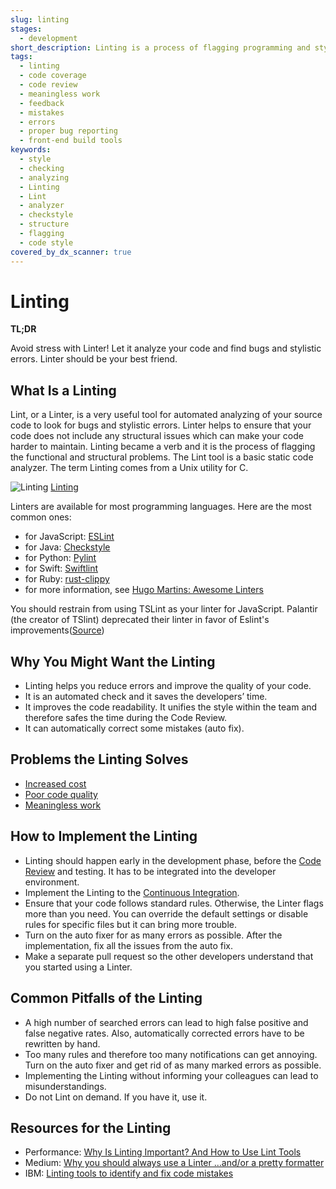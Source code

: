 ```yaml
---
slug: linting
stages:
  - development
short_description: Linting is a process of flagging programming and stylistic errors and verifying the code quality. You can also use auto fixer to get rid of the flagged errors.
tags:
  - linting
  - code coverage
  - code review
  - meaningless work
  - feedback
  - mistakes
  - errors
  - proper bug reporting
  - front-end build tools
keywords:
  - style
  - checking
  - analyzing
  - Linting
  - Lint
  - analyzer
  - checkstyle
  - structure
  - flagging
  - code style
covered_by_dx_scanner: true
---
```


# Linting

**TL;DR**

Avoid stress with Linter! Let it analyze your code and find bugs and stylistic errors. Linter should be your best friend.

## What Is a Linting

Lint, or a Linter, is a very useful tool for automated analyzing of your source code to look for bugs and stylistic errors. Linter helps to ensure that your code does not include any structural issues which can make your code harder to maintain. Linting became a verb and it is the process of flagging the functional and structural problems. The Lint tool is a basic static code analyzer. The term Linting comes from a Unix utility for C.

![Linting](/files/linting.png)
[Linting](https://www.perforce.com/blog/qac/why-linting-important-and-how-use-lint-tools/)

Linters are available for most programming languages. Here are the most common ones:

- for JavaScript: [ESLint](https://github.com/eslint/eslint)
- for Java: [Checkstyle](https://checkstyle.org/)
- for Python: [Pylint](http://pylint.pycqa.org/en/latest/)
- for Swift: [Swiftlint](https://realm.io/)
- for Ruby: [rust-clippy](https://github.com/rust-lang/rust-clippy)
- for more information, see [Hugo Martins: Awesome Linters](https://github.com/caramelomartins/awesome-linters)

You should restrain from using TSLint as your linter for JavaScript. Palantir (the creator of TSlint) deprecated their linter in favor of Eslint's improvements([Source](https://medium.com/palantir/tslint-in-2019-1a144c2317a9))

## Why You Might Want the Linting

- Linting helps you reduce errors and improve the quality of your code.
- It is an automated check and it saves the developers’ time.
- It improves the code readability. It unifies the style within the team and therefore safes the time during the Code Review.
- It can automatically correct some mistakes (auto fix).

## Problems the Linting Solves

- [Increased cost](/problems/increased-cost)
- [Poor code quality](/problems/poor-code-quality)
- [Meaningless work](/problems/meaningless-work)

## How to Implement the Linting

- Linting should happen early in the development phase, before the [Code Review](/practices/code-review) and testing. It has to be integrated into the developer environment.
- Implement the Linting to the [Continuous Integration](/practices/continuous-integration).
- Ensure that your code follows standard rules. Otherwise, the Linter flags more than you need. You can override the default settings or disable rules for specific files but it can bring more trouble.
- Turn on the auto fixer for as many errors as possible. After the implementation, fix all the issues from the auto fix.
- Make a separate pull request so the other developers understand that you started using a Linter.

## Common Pitfalls of the Linting

- A high number of searched errors can lead to high false positive and false negative rates. Also, automatically corrected errors have to be rewritten by hand.
- Too many rules and therefore too many notifications can get annoying. Turn on the auto fixer and get rid of as many marked errors as possible.
- Implementing the Linting without informing your colleagues can lead to misunderstandings.
- Do not Lint on demand. If you have it, use it.

## Resources for the Linting

- Performance: [Why Is Linting Important? And How to Use Lint Tools](https://www.perforce.com/blog/qac/why-linting-important-and-how-use-lint-tools)
- Medium: [Why you should always use a Linter …and/or a pretty formatter](https://medium.com/dailyjs/why-you-should-always-use-a-linter-and-or-pretty-formatter-bb5471115a76)
- IBM: [Linting tools to identify and fix code mistakes](https://www.ibm.com/cloud/garage/practices/code/tool_lint/)
